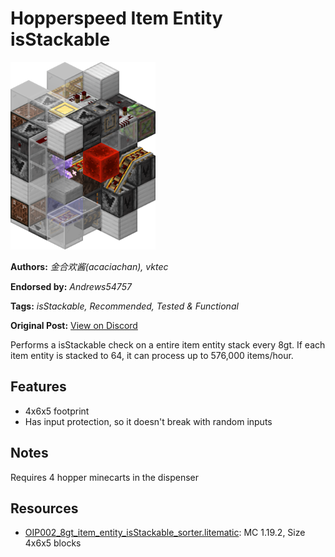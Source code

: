 # Hopperspeed Item Entity isStackable
<img alt="isStackable_simple.png" src="images/isStackable_simple.png?raw=1" height="300px">

**Authors:** *金合欢酱(acaciachan), vktec*

**Endorsed by:** *Andrews54757*

**Tags:** *isStackable, Recommended, Tested & Functional*

**Original Post:** [View on Discord](https://discord.com/channels/1375556143186837695/1388178752646680576)

Performs a isStackable check on a entire item entity stack every 8gt. If each item entity is stacked to 64, it can process up to 576,000 items/hour.

## Features
- 4x6x5 footprint
- Has input protection, so it doesn't break with random inputs

## Notes
Requires 4 hopper minecarts in the dispenser

## Resources
- [OIP002_8gt_item_entity_isStackable_sorter.litematic](attachments/OIP002_8gt_item_entity_isStackable_sorter.litematic): MC 1.19.2, Size 4x6x5 blocks
